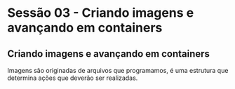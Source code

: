 # Sessão 03 - Criando imagens e avançando em containers

## Criando imagens e avançando em containers

Imagens são originadas de arquivos que programamos, é uma estrutura que determina ações que deverão ser realizadas.
